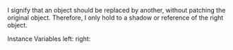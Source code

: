I signify that an object should be replaced by another, without patching the original object. Therefore, I only hold to a shadow or reference of the right object.

Instance Variables
	left:		<Object>
	right:		<Object>